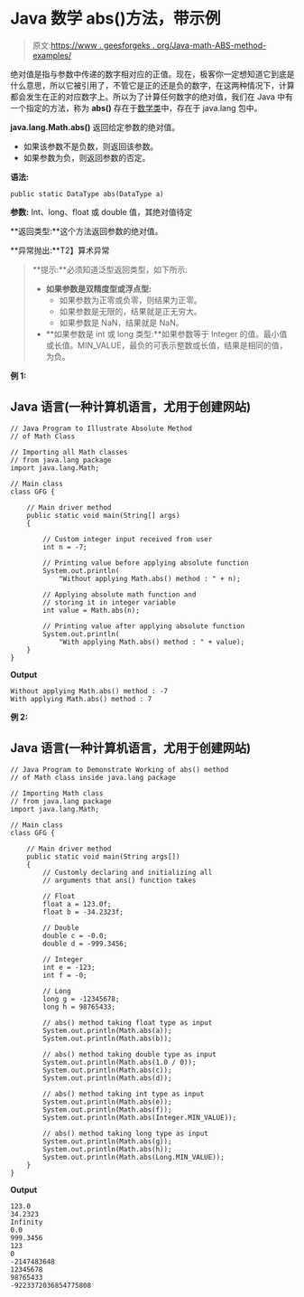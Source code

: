 # Java 数学 abs()方法，带示例

> 原文:[https://www . geesforgeks . org/Java-math-ABS-method-examples/](https://www.geeksforgeeks.org/java-math-abs-method-examples/)

绝对值是指与参数中传递的数字相对应的正值。现在，极客你一定想知道它到底是什么意思，所以它被引用了，不管它是正的还是负的数字，在这两种情况下，计算都会发生在正的对应数字上。所以为了计算任何数字的绝对值，我们在 Java 中有一个指定的方法，称为 **abs()** 存在于[数学类](https://www.geeksforgeeks.org/java-lang-math-class-in-java-set-1/)中，存在于 java.lang 包中。

**java.lang.Math.abs()** 返回给定参数的绝对值。

*   如果该参数不是负数，则返回该参数。
*   如果参数为负，则返回参数的否定。

**语法:**

```
public static DataType abs(DataType a)
```

**参数:** Int、long、float 或 double 值，其绝对值待定

**返回类型:**这个方法返回参数的绝对值。

**异常抛出:**T2】算术异常

> **提示:**必须知道泛型返回类型，如下所示:
> 
> *   **如果参数是双精度型或浮点型:**
>     *   如果参数为正零或负零，则结果为正零。
>     *   如果参数是无限的，结果就是正无穷大。
>     *   如果参数是 NaN，结果就是 NaN。
> *   **如果参数是 int 或 long 类型:**如果参数等于 Integer 的值。最小值或长值。MIN_VALUE，最负的可表示整数或长值，结果是相同的值，为负。

**例 1:**

## Java 语言(一种计算机语言，尤用于创建网站)

```
// Java Program to Illustrate Absolute Method
// of Math Class

// Importing all Math classes
// from java.lang package
import java.lang.Math;

// Main class
class GFG {

    // Main driver method
    public static void main(String[] args)
    {

        // Custom integer input received from user
        int n = -7;

        // Printing value before applying absolute function
        System.out.println(
            "Without applying Math.abs() method : " + n);

        // Applying absolute math function and
        // storing it in integer variable
        int value = Math.abs(n);

        // Printing value after applying absolute function
        System.out.println(
            "With applying Math.abs() method : " + value);
    }
}
```

**Output**

```
Without applying Math.abs() method : -7
With applying Math.abs() method : 7
```

**例 2:**

## Java 语言(一种计算机语言，尤用于创建网站)

```
// Java Program to Demonstrate Working of abs() method
// of Math class inside java.lang package

// Importing Math class
// from java.lang package
import java.lang.Math;

// Main class
class GFG {

    // Main driver method
    public static void main(String args[])
    {
        // Customly declaring and initializing all
        // arguments that ans() function takes

        // Float
        float a = 123.0f;
        float b = -34.2323f;

        // Double
        double c = -0.0;
        double d = -999.3456;

        // Integer
        int e = -123;
        int f = -0;

        // Long
        long g = -12345678;
        long h = 98765433;

        // abs() method taking float type as input
        System.out.println(Math.abs(a));
        System.out.println(Math.abs(b));

        // abs() method taking double type as input
        System.out.println(Math.abs(1.0 / 0));
        System.out.println(Math.abs(c));
        System.out.println(Math.abs(d));

        // abs() method taking int type as input
        System.out.println(Math.abs(e));
        System.out.println(Math.abs(f));
        System.out.println(Math.abs(Integer.MIN_VALUE));

        // abs() method taking long type as input
        System.out.println(Math.abs(g));
        System.out.println(Math.abs(h));
        System.out.println(Math.abs(Long.MIN_VALUE));
    }
}
```

**Output**

```
123.0
34.2323
Infinity
0.0
999.3456
123
0
-2147483648
12345678
98765433
-9223372036854775808
```